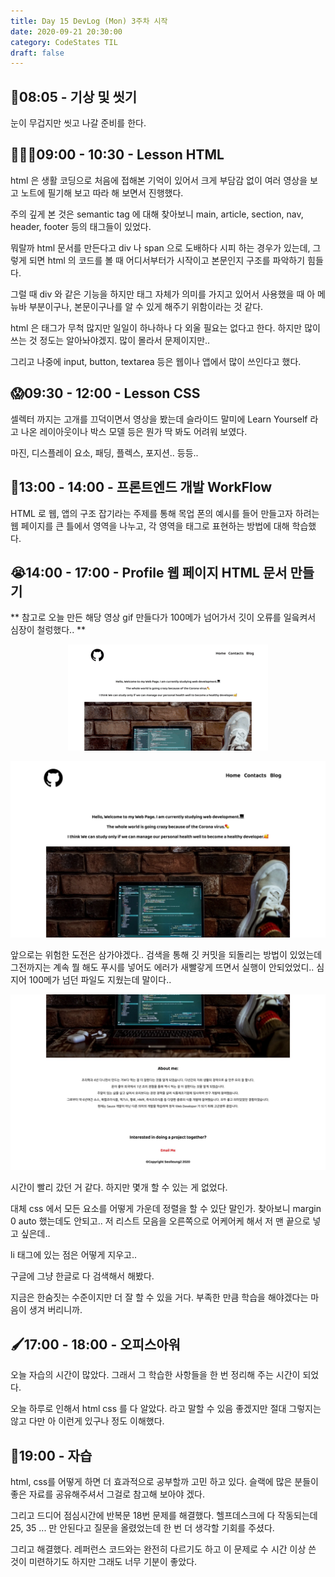 ```yaml
---
title: Day 15 DevLog (Mon) 3주차 시작
date: 2020-09-21 20:30:00
category: CodeStates TIL
draft: false
---
```


## 🛀08:05 - 기상 및 씻기

눈이 무겁지만 씻고 나갈 준비를 한다.

## 🙇🏻‍♂️09:00 - 10:30 - Lesson HTML

html 은 생활 코딩으로 처음에 접해본 기억이 있어서 크게 부담감 없이 여러 영상을 보고 노트에 필기해 보고 따라 해 보면서 진행했다.

주의 깊게 본 것은 semantic tag 에 대해 찾아보니 main, article, section, nav, header, footer 등의 태그들이 있었다.

뭐랄까 html 문서를 만든다고 div 나 span 으로 도배하다 시피 하는 경우가 있는데, 그렇게 되면 html 의 코드를 볼 때 어디서부터가 시작이고 본문인지 구조를 파악하기 힘들다.

그럴 때 div 와 같은 기능을 하지만 태그 자체가 의미를 가지고 있어서 사용했을 때 아 메뉴바 부분이구나, 본문이구나를 알 수 있게 해주기 위함이라는 것 같다.

html 은 태그가 무척 많지만 일일이 하나하나 다 외울 필요는 없다고 한다. 하지만 많이 쓰는 것 정도는 알아놔야겠지. 많이 몰라서 문제이지만..

그리고 나중에 input, button, textarea 등은 웹이나 앱에서 많이 쓰인다고 했다.

## 😱09:30 - 12:00 - Lesson CSS

셀렉터 까지는 고개를 끄덕이면서 영상을 봤는데 슬라이드 말미에 Learn Yourself 라고 나온 레이아웃이나 박스 모델 등은 뭔가 딱 봐도 어려워 보였다.

마진, 디스플레이 요소, 패딩, 플렉스, 포지션.. 등등..

## 🤔13:00 - 14:00 - 프론트엔드 개발 WorkFlow

HTML 로 웹, 앱의 구조 잡기라는 주제를 통해 목업 폰의 예시를 들어 만들고자 하려는 웹 페이지를 큰 틀에서 영역을 나누고,
각 영역을 태그로 표현하는 방법에 대해 학습했다.

## 😭14:00 - 17:00 - Profile 웹 페이지 HTML 문서 만들기

** 참고로 오늘 만든 해당 영상 gif 만들다가 100메가 넘어가서 깃이 오류를 일읔켜서 심장이 철렁했다.. **

<p align="center"><img src="./images/myprofiles.gif"></p>

![](./images/profileweb1.jpeg)

앞으로는 위험한 도전은 삼가야겠다.. 검색을 통해 깃 커밋을 되돌리는 방법이 있었는데 그전까지는 계속 뭘 해도 푸시를 넣어도 에러가 새빨갛게 뜨면서 실행이 안되었었디..
심지어 100메가 넘던 파일도 지웠는데 말이다..

![](./images/profileweb2.jpeg)

시간이 빨리 갔던 거 같다. 하지만 몇개 할 수 있는 게 없었다.

대체 css 에서 모든 요소를 어떻게 가운데 정렬을 할 수 있단 말인가. 찾아보니 margin 0 auto 했는데도 안되고.. 저 리스트 모음을 오른쪽으로 어케어케 해서 저 맨 끝으로 넣고 싶은데..

li 태그에 있는 점은 어떻게 지우고..

구글에 그냥 한글로 다 검색해서 해봤다.

지금은 한숨짓는 수준이지만 더 잘 할 수 있을 거다. 부족한 만큼 학습을 해야겠다는 마음이 생겨 버리니까.

## 🖌17:00 - 18:00 - 오피스아워

오늘 자습의 시간이 많았다. 그래서 그 학습한 사항들을 한 번 정리해 주는 시간이 되었다.

오늘 하루로 인해서 html css 를 다 알았다. 라고 말할 수 있음 좋겠지만 절대 그렇지는 않고 다만 아 이런게 있구나 정도 이해했다.

## 🐛19:00 - 자습

html, css를 어떻게 하면 더 효과적으로 공부할까 고민 하고 있다.
슬랙에 많은 분들이 좋은 자료를 공유해주셔서 그걸로 참고해 보아야 겠다.

그리고 드디어 점심시간에 반복문 18번 문제를 해결했다.
헬프데스크에 다 작동되는데 25, 35 ... 만 안된다고 질문을 올렸었는데 한 번 더 생각할 기회를 주셨다.

그리고 해결했다. 레퍼런스 코드와는 완전히 다르기도 하고 이 문제로 수 시간 이상 쓴 것이 미련하기도 하지만 그래도 너무 기분이 좋았다.
